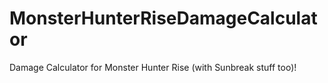 # MonsterHunterRiseDamageCalculator
Damage Calculator for Monster Hunter Rise (with Sunbreak stuff too)!
